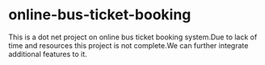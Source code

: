 # online-bus-ticket-booking
This is a dot net project on online bus ticket booking system.Due to lack of time and resources this project is not complete.We can further integrate additional features to it.
